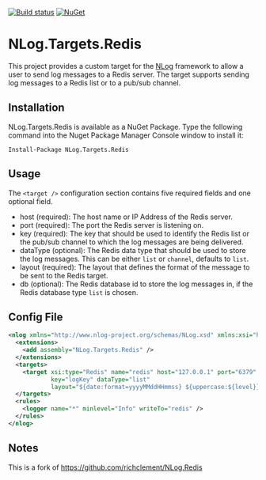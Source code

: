 [![Build status](https://ci.appveyor.com/api/projects/status/ounar0m1gdidqram/branch/master?svg=true)](https://ci.appveyor.com/project/nlog/nlog-redis/branch/master)
[![NuGet](https://img.shields.io/nuget/vpre/NLog.Targets.Redis.svg)](https://www.nuget.org/packages/NLog.Targets.Redis)


NLog.Targets.Redis
==========

This project provides a custom target for the [NLog](https://github.com/NLog/NLog/) framework to allow a user to send log messages to a Redis server. The target supports sending log messages to a Redis list or to a pub/sub channel. 

## Installation
NLog.Targets.Redis is available as a NuGet Package. Type the following command into the Nuget Package Manager Console window to install it:

    Install-Package NLog.Targets.Redis


## Usage

The `<target />` configuration section contains five required fields and one optional field.

- host (required): The host name or IP Address of the Redis server.
- port (required): The port the Redis server is listening on.
- key (required): The key that should be used to identify the Redis list or the pub/sub channel to which the log messages are being delivered.
- dataType (optional): The Redis data type that should be used to store the log messages. This can be either `list` or `channel`, defaults to `list`.
- layout (required): The layout that defines the format of the message to be sent to the Redis target.
- db (optional): The Redis database id to store the log messages in, if the Redis database type `list` is chosen.


## Config File

```xml
<nlog xmlns="http://www.nlog-project.org/schemas/NLog.xsd" xmlns:xsi="http://www.w3.org/2001/XMLSchema-instance" throwExceptions="true">
  <extensions>
    <add assembly="NLog.Targets.Redis" />
  </extensions>
  <targets>
    <target xsi:type="Redis" name="redis" host="127.0.0.1" port="6379" db="0" 
            key="logKey" dataType="list" 
            layout="${date:format=yyyyMMddHHmmss} ${uppercase:${level}} ${message}" />
  </targets>
  <rules>
    <logger name="*" minlevel="Info" writeTo="redis" />
  </rules>
</nlog>
```
 


## Notes

This is a fork of https://github.com/richclement/NLog.Redis
